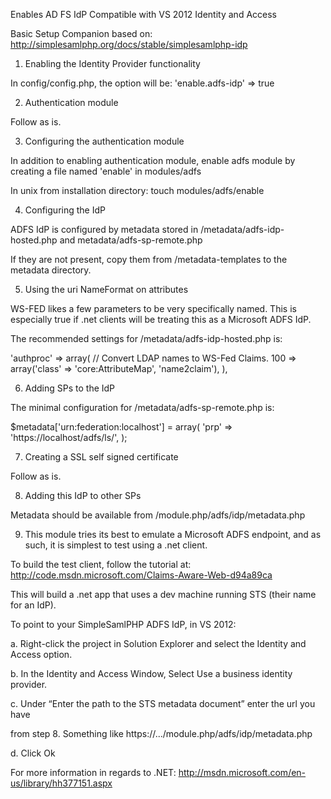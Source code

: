 Enables AD FS IdP
Compatible with VS 2012 Identity and Access

Basic Setup Companion based on:
http://simplesamlphp.org/docs/stable/simplesamlphp-idp

1. Enabling the Identity Provider functionality

In config/config.php, the option will be:
'enable.adfs-idp' => true

2. Authentication module

Follow as is.

3. Configuring the authentication module

In addition to enabling authentication module,  enable adfs module by creating a file named 'enable' in modules/adfs

In unix from installation directory:
touch modules/adfs/enable

4. Configuring the IdP

ADFS IdP is configured by metadata stored in /metadata/adfs-idp-hosted.php and metadata/adfs-sp-remote.php

If they are not present, copy them from /metadata-templates to the metadata
directory.

5. Using the uri NameFormat on attributes

WS-FED likes a few parameters to be very specifically named. This is
especially true if .net clients will be treating this as a Microsoft ADFS
IdP.

The recommended settings for /metadata/adfs-idp-hosted.php is:

'authproc' => array(
        // Convert LDAP names to WS-Fed Claims.
        100 => array('class' => 'core:AttributeMap', 'name2claim'),
),

6. Adding SPs to the IdP

The minimal configuration for /metadata/adfs-sp-remote.php is:

$metadata['urn:federation:localhost'] = array(
        'prp' => 'https://localhost/adfs/ls/',
);

7. Creating a SSL self signed certificate

Follow as is.

8. Adding this IdP to other SPs

Metadata should be available from /module.php/adfs/idp/metadata.php

9. This module tries its best to emulate a Microsoft ADFS endpoint, and as
such, it is simplest to test using a .net client.

To build the test client, follow the tutorial at:
http://code.msdn.microsoft.com/Claims-Aware-Web-d94a89ca

This will build a .net app that uses a dev machine running STS (their name for
an IdP).

To point to your SimpleSamlPHP ADFS IdP, in VS 2012:

a. Right-click the project in Solution Explorer and select the Identity and
Access option.

b. In the Identity and Access Window, Select Use a business identity
provider.

c. Under “Enter the path to the STS metadata document” enter the url you have

from step 8. Something like
https://.../module.php/adfs/idp/metadata.php

d. Click Ok

For more information in regards to .NET: http://msdn.microsoft.com/en-us/library/hh377151.aspx
